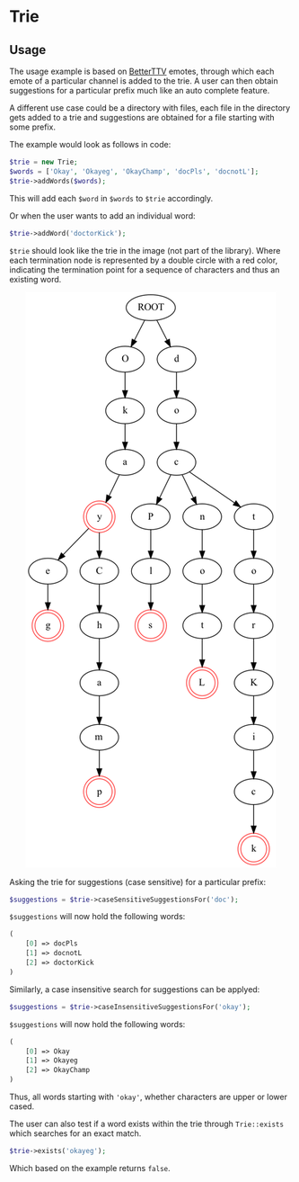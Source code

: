 # Trie
## Usage
The usage example is based on [BetterTTV](https://betterttv.com/) emotes, through which each emote of a particular channel is added to the trie. A user can then obtain suggestions for a particular prefix much like an auto complete feature.

A different use case could be a directory with files, each file in the directory gets added to a trie and suggestions are obtained for a file starting with some prefix.

The example would look as follows in code:
```php
$trie = new Trie;
$words = ['Okay', 'Okayeg', 'OkayChamp', 'docPls', 'docnotL'];
$trie->addWords($words);
```
This will add each `$word` in `$words` to `$trie` accordingly.

Or when the user wants to add an individual word:
```php
$trie->addWord('doctorKick');
```

`$trie` should look like the trie in the image (not part of the library). Where each termination node is represented by a double circle with a red color, indicating the termination point for a sequence of characters and thus an existing word.

<p align="center">
  <img src="https://github.com/sjokkateer/trie/blob/main/example_trie.png" />
</p>

Asking the trie for suggestions (case sensitive) for a particular prefix:
```php
$suggestions = $trie->caseSensitiveSuggestionsFor('doc');
```
`$suggestions` will now hold the following words:
```php
(
    [0] => docPls
    [1] => docnotL
    [2] => doctorKick
)
```
Similarly, a case insensitive search for suggestions can be applyed:
```php
$suggestions = $trie->caseInsensitiveSuggestionsFor('okay');
```
`$suggestions` will now hold the following words:
```php
(
    [0] => Okay
    [1] => Okayeg
    [2] => OkayChamp
)
```
Thus, all words starting with `'okay'`, whether characters are upper or lower cased.

The user can also test if a word exists within the trie through `Trie::exists` which searches for an exact match.

```php
$trie->exists('okayeg');
```
Which based on the example returns `false`.
